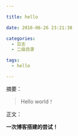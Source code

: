 ```yaml
---

title: hello

date: 2016-06-26 23:21:38

categories:
  - 日志
  - 二级目录

tags:
  - hello

---
```


摘要：
> Hello world！

正文：

**一次博客搭建的尝试！**
